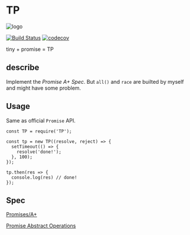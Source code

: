 # TP 

![logo](https://image.ibb.co/fOkv0o/Dot_A_Town_Portal_Scroll.jpg)

[![Build Status](https://travis-ci.org/build-your-own/TP.svg?branch=master)](https://travis-ci.org/build-your-own/TP)
[![codecov](https://codecov.io/gh/build-your-own/tp/branch/master/graph/badge.svg)](https://codecov.io/gh/build-your-own/tp)

tiny + promise = TP

## describe

Implement the *Promise A+ Spec*. But `all()` and `race` are builted by myself and might have some problem.

## Usage

Same as official `Promise` API.

```
const TP = require('TP');

const tp = new TP((resolve, reject) => {
  setTimeout(() => {
    resolve('done!');
  }, 100);
});

tp.then(res => {
  console.log(res) // done!
});
```

## Spec

[Promises/A+](https://promisesaplus.com/)

[Promise Abstract Operations](https://www.ecma-international.org/ecma-262/6.0/#sec-promise-objects)
